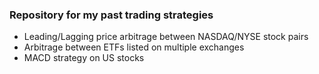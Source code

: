 ### Repository for my past trading strategies
- Leading/Lagging price arbitrage between NASDAQ/NYSE stock pairs
- Arbitrage between ETFs listed on multiple exchanges
- MACD strategy on US stocks
